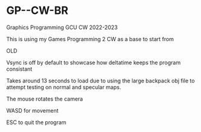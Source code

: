 # GP--CW-BR
Graphics Programming GCU CW 2022-2023

This is using my Games Programming 2 CW as a base to start from




OLD

Vsync is off by default to showcase how deltatime keeps the program consistant 

Takes around 13 seconds to load due to using the large backpack obj file to attempt testing on normal and specular maps.

The mouse rotates the camera 

WASD for movement

ESC to quit the program


